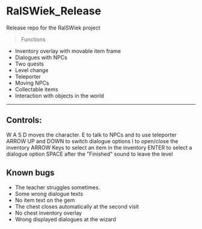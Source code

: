 # RalSWiek_Release
Release repo for the RalSWiek project

> Functions
- Inventory overlay with movable item frame
- Dialogues with NPCs
- Two quests
- Level change
- Teleporter
- Moving NPCs
- Collectable items
- Interaction with objects in the world
---
## Controls:
W A S D moves the character.
E to talk to NPCs and to use teleporter
ARROW UP and DOWN to switch dialogue options
I to open/close the inventory
ARROW Keys to select an item in the inventory
ENTER to select a dialogue option
SPACE after the "Finished" sound to leave the level

## Known bugs

- The teacher struggles sometimes.
- Some wrong dialogue texts
- No item text on the gem
- The chest closes automatically at the second visit
- No chest inventory overlay
- Wrong displayed dialogues at the wizard
